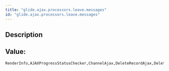 ```yaml
---
title: "glide.ajax.processors.leave.messages"
id: "glide.ajax.processors.leave.messages"
---
```

## Description



## Value: 
```
RenderInfo,AJAXProgressStatusChecker,ChannelAjax,DeleteRecordAjax,DeleteUpdateSetEntryAjax,UpdateSetPreview,UpdateSetCommitAjax,AJAXPushBackOutWorker,AJAXFormLoad
```